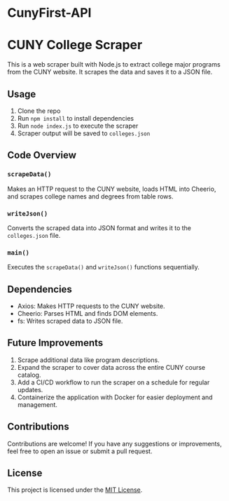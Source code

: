 # CunyFirst-API
# CUNY College Scraper

This is a web scraper built with Node.js to extract college major programs from the CUNY website. It scrapes the data and saves it to a JSON file.

## Usage

1. Clone the repo
2. Run `npm install` to install dependencies
3. Run `node index.js` to execute the scraper
4. Scraper output will be saved to `colleges.json`

## Code Overview

### `scrapeData()`

Makes an HTTP request to the CUNY website, loads HTML into Cheerio, and scrapes college names and degrees from table rows.

### `writeJson()`

Converts the scraped data into JSON format and writes it to the `colleges.json` file.

### `main()`

Executes the `scrapeData()` and `writeJson()` functions sequentially.

## Dependencies

- Axios: Makes HTTP requests to the CUNY website.
- Cheerio: Parses HTML and finds DOM elements.
- fs: Writes scraped data to JSON file.

## Future Improvements

1. Scrape additional data like program descriptions.
2. Expand the scraper to cover data across the entire CUNY course catalog.
3. Add a CI/CD workflow to run the scraper on a schedule for regular updates.
4. Containerize the application with Docker for easier deployment and management.

## Contributions

Contributions are welcome! If you have any suggestions or improvements, feel free to open an issue or submit a pull request.

## License

This project is licensed under the [MIT License](LICENSE).

